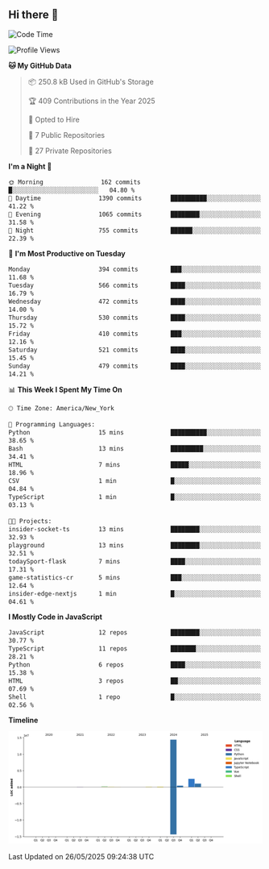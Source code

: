 ## Hi there 👋

<!--START_SECTION:waka-->
![Code Time](http://img.shields.io/badge/Code%20Time-329%20hrs%2059%20mins-blue)

![Profile Views](http://img.shields.io/badge/Profile%20Views-60-blue)

**🐱 My GitHub Data** 

> 📦 250.8 kB Used in GitHub's Storage 
 > 
> 🏆 409 Contributions in the Year 2025
 > 
> 💼 Opted to Hire
 > 
> 📜 7 Public Repositories 
 > 
> 🔑 27 Private Repositories 
 > 
**I'm a Night 🦉** 

```text
🌞 Morning                162 commits         █░░░░░░░░░░░░░░░░░░░░░░░░   04.80 % 
🌆 Daytime                1390 commits        ██████████░░░░░░░░░░░░░░░   41.22 % 
🌃 Evening                1065 commits        ████████░░░░░░░░░░░░░░░░░   31.58 % 
🌙 Night                  755 commits         ██████░░░░░░░░░░░░░░░░░░░   22.39 % 
```
📅 **I'm Most Productive on Tuesday** 

```text
Monday                   394 commits         ███░░░░░░░░░░░░░░░░░░░░░░   11.68 % 
Tuesday                  566 commits         ████░░░░░░░░░░░░░░░░░░░░░   16.79 % 
Wednesday                472 commits         ████░░░░░░░░░░░░░░░░░░░░░   14.00 % 
Thursday                 530 commits         ████░░░░░░░░░░░░░░░░░░░░░   15.72 % 
Friday                   410 commits         ███░░░░░░░░░░░░░░░░░░░░░░   12.16 % 
Saturday                 521 commits         ████░░░░░░░░░░░░░░░░░░░░░   15.45 % 
Sunday                   479 commits         ████░░░░░░░░░░░░░░░░░░░░░   14.21 % 
```


📊 **This Week I Spent My Time On** 

```text
🕑︎ Time Zone: America/New_York

💬 Programming Languages: 
Python                   15 mins             ██████████░░░░░░░░░░░░░░░   38.65 % 
Bash                     13 mins             █████████░░░░░░░░░░░░░░░░   34.41 % 
HTML                     7 mins              █████░░░░░░░░░░░░░░░░░░░░   18.96 % 
CSV                      1 min               █░░░░░░░░░░░░░░░░░░░░░░░░   04.84 % 
TypeScript               1 min               █░░░░░░░░░░░░░░░░░░░░░░░░   03.13 % 

🐱‍💻 Projects: 
insider-socket-ts        13 mins             ████████░░░░░░░░░░░░░░░░░   32.93 % 
playground               13 mins             ████████░░░░░░░░░░░░░░░░░   32.51 % 
todaySport-flask         7 mins              ████░░░░░░░░░░░░░░░░░░░░░   17.31 % 
game-statistics-cr       5 mins              ███░░░░░░░░░░░░░░░░░░░░░░   12.64 % 
insider-edge-nextjs      1 min               █░░░░░░░░░░░░░░░░░░░░░░░░   04.61 % 
```

**I Mostly Code in JavaScript** 

```text
JavaScript               12 repos            ████████░░░░░░░░░░░░░░░░░   30.77 % 
TypeScript               11 repos            ███████░░░░░░░░░░░░░░░░░░   28.21 % 
Python                   6 repos             ████░░░░░░░░░░░░░░░░░░░░░   15.38 % 
HTML                     3 repos             ██░░░░░░░░░░░░░░░░░░░░░░░   07.69 % 
Shell                    1 repo              █░░░░░░░░░░░░░░░░░░░░░░░░   02.56 % 
```



**Timeline**

![Lines of Code chart](https://raw.githubusercontent.com/dikshithvishnu/dikshithvishnu/main/assets/bar_graph.png)


 Last Updated on 26/05/2025 09:24:38 UTC
<!--END_SECTION:waka-->
